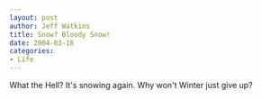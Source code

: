 ```yaml
--- 
layout: post
author: Jeff Watkins
title: Snow? Bloody Snow!
date: 2004-03-16
categories: 
- Life
---
```


What the Hell? It's snowing again. Why won't Winter just give up?
